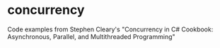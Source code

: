 # concurrency
Code examples from  Stephen Cleary's "Concurrency in C# Cookbook: Asynchronous, Parallel, and Multithreaded Programming"
